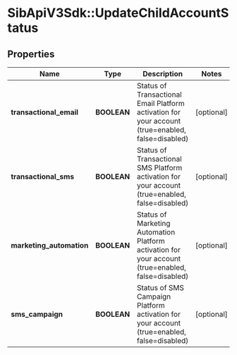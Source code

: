 # SibApiV3Sdk::UpdateChildAccountStatus

## Properties
Name | Type | Description | Notes
------------ | ------------- | ------------- | -------------
**transactional_email** | **BOOLEAN** | Status of Transactional Email Platform activation for your account (true&#x3D;enabled, false&#x3D;disabled) | [optional] 
**transactional_sms** | **BOOLEAN** | Status of Transactional SMS Platform activation for your account (true&#x3D;enabled, false&#x3D;disabled) | [optional] 
**marketing_automation** | **BOOLEAN** | Status of Marketing Automation Platform activation for your account (true&#x3D;enabled, false&#x3D;disabled) | [optional] 
**sms_campaign** | **BOOLEAN** | Status of SMS Campaign Platform activation for your account (true&#x3D;enabled, false&#x3D;disabled) | [optional] 


